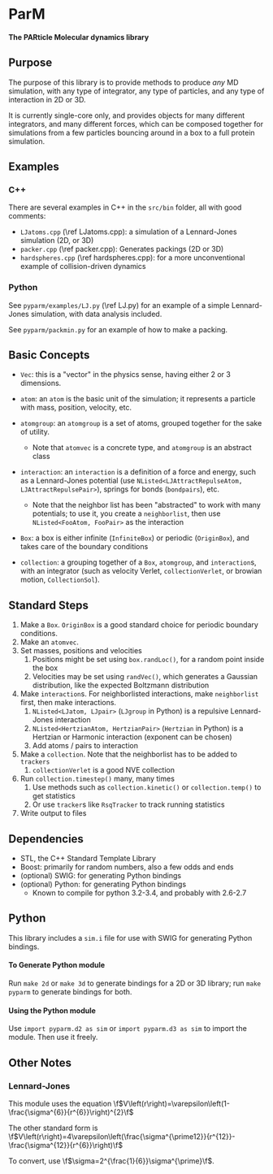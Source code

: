 ParM
====

#### The PARticle Molecular dynamics library

Purpose
----

The purpose of this library is to provide methods to produce *any* MD
simulation, with any type of integrator, any type of particles, and any
type of interaction in 2D or 3D.

It is currently single-core only, and provides objects for many
different integrators, and many different forces, which can be composed
together for simulations from a few particles bouncing around in a box
to a full protein simulation.

Examples
----

### C++

There are several examples in C++ in the `src/bin` folder, all with good comments:

* `LJatoms.cpp` (\ref LJatoms.cpp): a simulation of a  Lennard-Jones simulation (2D, or 3D)
* `packer.cpp` (\ref packer.cpp): Generates packings (2D or 3D)
* `hardspheres.cpp` (\ref hardspheres.cpp): for a more unconventional example of collision-driven dynamics

### Python

See `pyparm/examples/LJ.py` (\ref LJ.py) for an example of a simple Lennard-Jones
simulation, with data analysis included.

See `pyparm/packmin.py` for an example of how to make a packing.

Basic Concepts
----

 * `Vec`: this is a "vector" in the physics sense, having either 2 or 3
 dimensions.

 *  `atom`: an `atom` is the basic unit of the simulation; it
 represents a particle with mass,
    position, velocity, etc.

 *  `atomgroup`: an `atomgroup` is a set of atoms, grouped together for
 the sake of utility.
    * Note that `atomvec` is a concrete type, and `atomgroup` is an
    abstract class

 *  `interaction`: an `interaction` is a definition of a force and
 energy, such as a Lennard-Jones potential (use
 `NListed<LJAttractRepulseAtom, LJAttractRepulsePair>`), springs for
 bonds (`bondpairs`), etc.

    * Note that the neighbor list has been "abstracted" to work with
    many potentials; to use it, you create a `neighborlist`, then use
    `NListed<FooAtom, FooPair>` as the interaction

 *  `Box`: a box is either infinite (`InfiniteBox`) or periodic
 (`OriginBox`), and takes care of the boundary conditions

 *  `collection`: a grouping together of a `Box`, `atomgroup`, and
 `interaction`s, with an integrator (such as velocity Verlet,
 `collectionVerlet`, or browian motion, `CollectionSol`).

Standard Steps
----

1.  Make a `Box`. `OriginBox` is a good standard choice for periodic boundary conditions.
2.  Make an `atomvec`.
3.  Set masses, positions and velocities
    1. Positions might be set using `box.randLoc()`, for a random point inside the box
    2. Velocities may be set using `randVec()`, which generates a Gaussian distribution, like the expected Boltzmann distribution
3.  Make `interaction`s. For neighborlisted interactions, make
`neighborlist` first, then make interactions.
    1. `NListed<LJatom, LJpair>` (`LJgroup` in Python) is a repulsive Lennard-Jones interaction
    2. `NListed<HertzianAtom, HertzianPair>` (`Hertzian` in Python) is a Hertzian or Harmonic interaction (exponent can be chosen)
    3.   Add atoms / pairs to interaction
4.  Make a `collection`. Note that the neighborlist has to be added to
`trackers`
    1. `collectionVerlet` is a good NVE collection
5.  Run `collection.timestep()` many, many times
    1.   Use methods such as `collection.kinetic()` or
    `collection.temp()` to get statistics
    2. Or use `tracker`s like `RsqTracker` to track running statistics
6.  Write output to files

Dependencies
----

 - STL, the C++ Standard Template Library
 - Boost: primarily for random numbers, also a few odds and ends
 - (optional) SWIG: for generating Python bindings
 - (optional) Python: for generating Python bindings
    - Known to compile for python 3.2-3.4, and probably with 2.6-2.7

Python
----

This library includes a `sim.i` file for use with SWIG for generating
Python bindings.

#### To Generate Python module

Run `make 2d` or `make 3d` to generate bindings for a 2D or 3D library;
run `make pyparm` to generate bindings for both.

#### Using the Python module

Use `import pyparm.d2 as sim` or `import pyparm.d3 as sim` to import
the module. Then use it freely.

Other Notes
----

### Lennard-Jones

This module uses the equation
\f$V\left(r\right)=\varepsilon\left(1-\frac{\sigma^{6}}{r^{6}}\right)^{2}\f$

The other standard form is
\f$V\left(r\right)=4\varepsilon\left(\frac{\sigma^{\prime12}}{r^{12}}-\frac{\sigma^{12}}{r^{6}}\right)\f$

To convert, use \f$\sigma=2^{\frac{1}{6}}\sigma^{\prime}\f$.
